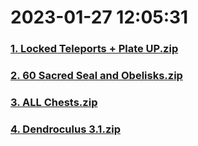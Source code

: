 # 2023-01-27 12:05:31

### [1. Locked Teleports + Plate UP.zip](https://raw.githubusercontent.com/Sam5440/Genshin_Impact_Teleport_Files/main/Genshin_Impact_Teleport/ManualCollectPoint/ExploreTo100/Sumeru_Desert_100/1.%20Locked%20Teleports%20%2B%20Plate%20UP.zip)

### [2. 60 Sacred Seal and Obelisks.zip](https://raw.githubusercontent.com/Sam5440/Genshin_Impact_Teleport_Files/main/Genshin_Impact_Teleport/ManualCollectPoint/ExploreTo100/Sumeru_Desert_100/2.%2060%20Sacred%20Seal%20and%20Obelisks.zip)

### [3. ALL Chests.zip](https://raw.githubusercontent.com/Sam5440/Genshin_Impact_Teleport_Files/main/Genshin_Impact_Teleport/ManualCollectPoint/ExploreTo100/Sumeru_Desert_100/3.%20ALL%20Chests.zip)

### [4. Dendroculus 3.1.zip](https://raw.githubusercontent.com/Sam5440/Genshin_Impact_Teleport_Files/main/Genshin_Impact_Teleport/ManualCollectPoint/ExploreTo100/Sumeru_Desert_100/4.%20Dendroculus%203.1.zip)

